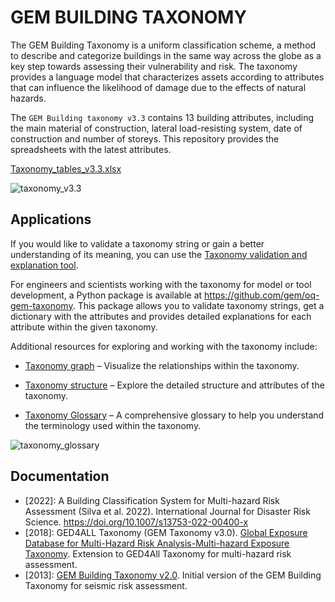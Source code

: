 # GEM BUILDING TAXONOMY

The GEM Building Taxonomy is a uniform classification scheme, a method to describe and categorize buildings in the same way across the globe as a key step towards assessing their vulnerability and risk. The taxonomy provides a language model that characterizes assets according to attributes that can influence the likelihood of damage due to the effects of natural hazards.

The `GEM Building taxonomy v3.3` contains 13 building attributes, including the main material of construction, lateral load-resisting system, date of construction and number of storeys. This repository provides the spreadsheets with the latest attributes.


[Taxonomy_tables_v3.3.xlsx](./Taxonomy_tables_v3.3.xlsx)


![taxonomy_v3.3](figures/taxonomy_v3.2.png)


## Applications

If you would like to validate a taxonomy string or gain a better understanding of its meaning, you can use the [Taxonomy validation and explanation tool](https://taxonomy.openquake.org).

For engineers and scientists working with the taxonomy for model or tool development, a Python package is available at https://github.com/gem/oq-gem-taxonomy. This package allows you to validate taxonomy strings, get a dictionary with the attributes and provides detailed explanations for each attribute within the given taxonomy.

Additional resources for exploring and working with the taxonomy include:

- [Taxonomy graph](https://taxonomy-v3.vpn.openquake.org/taxonomy/graph/) – Visualize the relationships within the taxonomy.

- [Taxonomy structure](https://taxonomy-v3.vpn.openquake.org/taxonomy/attribute/) – Explore the detailed structure and attributes of the taxonomy.

- [Taxonomy Glossary](https://taxonomy.openquake.org/) – A comprehensive glossary to help you understand the terminology used within the taxonomy.

![taxonomy_glossary](figures/taxonomy_glossary.png)


## Documentation

- [2022]: A Building Classification System for Multi-hazard Risk Assessment (Silva et al. 2022). International Journal for Disaster Risk Science. https://doi.org/10.1007/s13753-022-00400-x
- [2018]: GED4ALL Taxonomy (GEM Taxonomy v3.0). [Global Exposure Database for Multi-Hazard Risk Analysis-Multi-hazard Exposure Taxonomy](https://www.globalquakemodel.org/gempublications/global-exposure-database-for-multi-hazard-risk-analysis-multi-hazard-exposure-taxonomy). Extension to GED4All Taxonomy for multi-hazard risk assessment.
- [2013]: [GEM Building Taxonomy v2.0](https://www.globalquakemodel.org/gempublications/gem-building-taxonomy-version-2.0). Initial version of the GEM Building Taxonomy for seismic risk assessment.